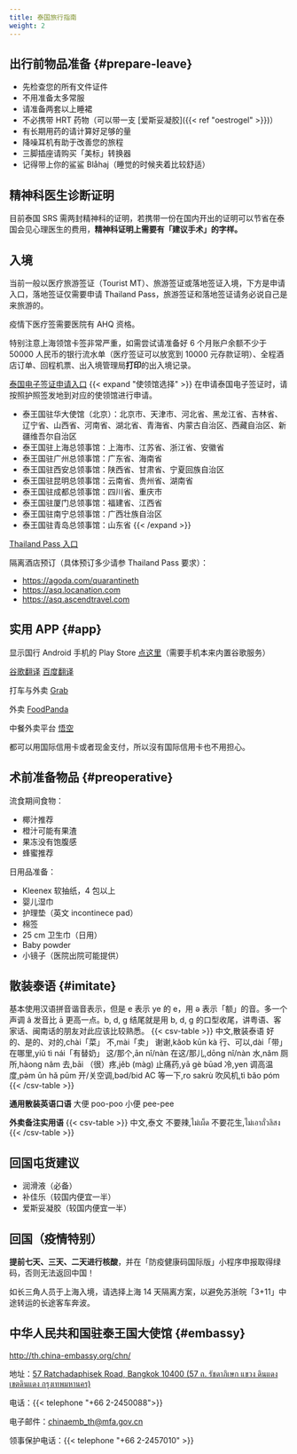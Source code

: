 ```yaml
---
title: 泰国旅行指南
weight: 2
---
```


## 出行前物品准备 {#prepare-leave}

- 先检查您的所有文件证件
- 不用准备太多常服
- 请准备两套以上睡裙
- 不必携带 HRT 药物（可以带一支 [爱斯妥凝胶]({{< ref "oestrogel" >}})）
- 有长期用药的请计算好足够的量
- 降噪耳机有助于改善您的旅程
- 三脚插座请购买「美标」转换器
- 记得带上你的鲨鲨 Blåhaj（睡觉的时候夹着比较舒适）

## 精神科医生诊断证明

目前泰国 SRS 需两封精神科的证明，若携带一份在国内开出的证明可以节省在泰国会见心理医生的费用，**精神科证明上需要有「建议手术」的字样。**

## 入境

当前一般以医疗旅游签证（Tourist MT）、旅游签证或落地签证入境，下方是申请入口，落地签证仅需要申请 Thailand Pass，旅游签证和落地签证请务必说自己是来旅游的。

疫情下医疗签需要医院有 AHQ 资格。

特别注意上海领馆卡签非常严重，如需尝试请准备好 6 个月账户余额不少于 50000 人民币的银行流水单（医疗签证可以放宽到 10000 元存款证明）、全程酒店订单、回程机票、出入境管理局**打印**的出入境记录。

[泰国电子签证申请入口](https://www.thaievisa.go.th/)
{{< expand "使领馆选择" >}}
在申请泰国电子签证时，请按照护照签发地到对应的使领馆进行申请。

- 泰王国驻华大使馆（北京）：北京市、天津市、河北省、黑龙江省、吉林省、辽宁省、山西省、河南省、湖北省、青海省、内蒙古自治区、西藏自治区、新疆维吾尔自治区
- 泰王国驻上海总领事馆：上海市、江苏省、浙江省、安徽省
- 泰王国驻广州总领事馆：广东省、海南省
- 泰王国驻西安总领事馆：陕西省、甘肃省、宁夏回族自治区
- 泰王国驻昆明总领事馆：云南省、贵州省、湖南省
- 泰王国驻成都总领事馆：四川省、重庆市
- 泰王国驻厦门总领事馆：福建省、江西省
- 泰王国驻南宁总领事馆：广西壮族自治区
- 泰王国驻青岛总领事馆：山东省
{{< /expand >}}

[Thailand Pass 入口](https://tp.consular.go.th/en/plan)

隔离酒店预订（具体预订多少请参 Thailand Pass 要求）：

- <https://agoda.com/quarantineth>
- <https://asq.locanation.com>
- <https://asq.ascendtravel.com>

## 实用 APP {#app}

显示国行 Android 手机的 Play Store [点这里](https://m.apkpure.com/google-play-store/com.android.vending/download)（需要手机本来内置谷歌服务）

[谷歌翻译](https://play.google.com/store/apps/details?id=com.google.android.apps.translate)
[百度翻译](https://fanyi-app.baidu.com/transapp/appdownloadpage)

打车与外卖 [Grab](https://play.google.com/store/apps/details?id=com.grabtaxi.passenger)

外卖 [FoodPanda](https://play.google.com/store/apps/details?id=com.global.foodpanda.android)

中餐外卖平台 [悟空](https://play.google.com/store/apps/details?id=com.wukong.waimai)

都可以用国际信用卡或者现金支付，所以沒有国际信用卡也不用担心。

## 术前准备物品 {#preoperative}

流食期间食物：

- 椰汁推荐
- 橙汁可能有果渣
- 果冻没有饱腹感
- 蜂蜜推荐

日用品准备：

- Kleenex 软抽纸，4 包以上
- 婴儿湿巾
- 护理垫（英文 incontinece pad）
- 棉签
- 25 cm 卫生巾（日用）
- Baby powder
- 小镜子（医院出院可能提供）

## 散装泰语 {#imitate}

基本使用汉语拼音谐音表示，但是 e 表示 ye 的 e，用 ə 表示「额」的音。多一个声调 â 发音比 ā 更高一点。b, d, g 结尾就是用 b, d, g 的口型收尾，讲粤语、客家话、闽南话的朋友对此应该比较熟悉。
{{< csv-table >}}
中文,散装泰语
好的、是的、对的,chài「菜」
不,mài「卖」
谢谢,kǎob kūn kà
行、可以,dài「带」
在哪里,yiǔ tì nái「有替奶」
这/那个,ān nî/nàn
在这/那儿,dōng nî/nàn
水,nâm
厕所,hàong nâm
去,bāi
（很）疼,jěb (màg)
止痛药,yā gè būad
冷,yen
调高温度,pə̀m ūn hǎ pūm
开/关空调,bəd/bid AC
等一下,ro sakrù
吹风机,tì bǎo póm
{{< /csv-table >}}

**通用散装英语口语**
大便 poo-poo
小便 pee-pee

**外卖备注实用语**
{{< csv-table >}}
中文,泰文
不要辣,ไม่เผ็ด
不要花生,ไม่เอาถั่วลิสง
{{< /csv-table >}}

## 回国屯货建议

- 润滑液（必备）
- 补佳乐（较国内便宜一半）
- 爱斯妥凝胶（较国内便宜一半）

## 回国（疫情特别）

**提前七天、三天、二天进行核酸**，并在「防疫健康码国际版」小程序申报取得绿码，否则无法返回中国！

如长三角人员于上海入境，请选择上海 14 天隔离方案，以避免苏浙皖「3+11」中途转运的长途客车奔波。

## 中华人民共和国驻泰王国大使馆 {#embassy}

<http://th.china-embassy.org/chn/>

地址：[57 Ratchadaphisek Road, Bangkok 10400 (57 ถ. รัชดาภิเษก แขวง ดินแดง เขตดินแดง กรุงเทพมหานคร)](https://goo.gl/maps/VraMb8dvM2uCq99f7)

电话：{{< telephone "+66 2-2450088">}}

电子邮件：<chinaemb_th@mfa.gov.cn>

领事保护电话：{{< telephone "+66 2-2457010" >}}
